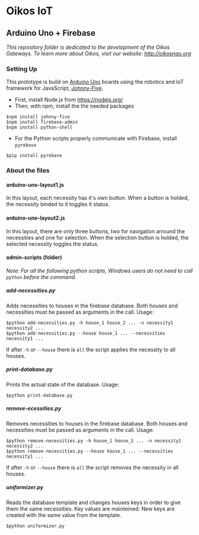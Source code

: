 # Oikos IoT
## Arduino Uno + Firebase

_This repository folder is dedicated to the development of the Oikos Gateways. To learn more about Oikos, visit our website: <http://oikosngo.org>_

### Setting Up

This prototype is build on [Arduino Uno](https://www.arduino.cc/en/Main/ArduinoBoardUno) boards using the robotics and IoT framework for JavaScript, [Johnny-Five](https://github.com/rwaldron/johnny-five).

* First, install Node.js from <https://nodejs.org/>
* Then, with npm, install the the needed packages
```
$npm install johnny-five
$npm install firebase-admin
$npm install python-shell
```
* For the Python scripts properly communicate with Firebase, install `pyrebase`
```
$pip install pyrebase
```

### About the files

#### arduino-uno-layout1.js

In this layout, each necessity has it's own button. When a button is holded, the necessity binded to it toggles it status.

#### arduino-uno-layout2.js

In this layout, there are only three buttons, two for navigation arround the necessities and one for selection. When the selection button is holded, the selected necessity toggles the status.

#### admin-scripts (folder)

_Note: For all the following python scripts, Windows users do not need to call `python` before the command._

##### add-necessities.py

Adds necessities to houses in the firebase database. Both houses and necessities must be passed as arguments in the call. Usage:
```
$python add-necessities.py -h house_1 house_2 ... -n necessity1 necessity2 ...
$python add-necessities.py --house house_1 ... --necessities necessity1 ...
```
If after `-h` or `--house` there is `all` the script applies the necessity to all houses.

##### print-database.py

Prints the actual state of the database. Usage:
```
$python print-database.py
```

##### remove-ecessities.py

Removes necessities to houses in the firebase database. Both houses and necessities must be passed as arguments in the call. Usage:
```
$python remove-necessities.py -h house_1 house_2 ... -n necessity1 necessity2 ...
$python remove-necessities.py --house house_1 ... --necessities necessity1 ...
```
If after `-h` or `--house` there is `all` the script removes the necessity in all houses.

##### uniformizer.py

Reads the database template and changes houses keys in order to give them the same necessities. Key values are mainteined. New keys are created with the same value from the template.
```
$python uniformizer.py
```